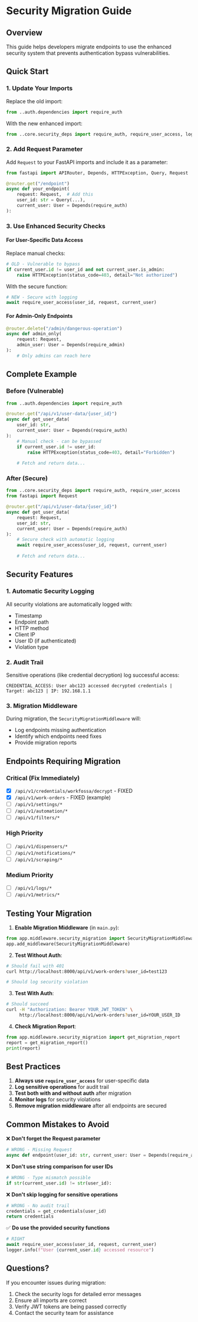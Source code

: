 # Security Migration Guide

## Overview

This guide helps developers migrate endpoints to use the enhanced security system that prevents authentication bypass vulnerabilities.

## Quick Start

### 1. Update Your Imports

Replace the old import:
```python
from ..auth.dependencies import require_auth
```

With the new enhanced import:
```python
from ..core.security_deps import require_auth, require_user_access, log_security_violation
```

### 2. Add Request Parameter

Add `Request` to your FastAPI imports and include it as a parameter:

```python
from fastapi import APIRouter, Depends, HTTPException, Query, Request

@router.get("/endpoint")
async def your_endpoint(
    request: Request,  # Add this
    user_id: str = Query(...),
    current_user: User = Depends(require_auth)
):
```

### 3. Use Enhanced Security Checks

#### For User-Specific Data Access

Replace manual checks:
```python
# OLD - Vulnerable to bypass
if current_user.id != user_id and not current_user.is_admin:
    raise HTTPException(status_code=403, detail="Not authorized")
```

With the secure function:
```python
# NEW - Secure with logging
await require_user_access(user_id, request, current_user)
```

#### For Admin-Only Endpoints

```python
@router.delete("/admin/dangerous-operation")
async def admin_only(
    request: Request,
    admin_user: User = Depends(require_admin)
):
    # Only admins can reach here
```

## Complete Example

### Before (Vulnerable)

```python
from ..auth.dependencies import require_auth

@router.get("/api/v1/user-data/{user_id}")
async def get_user_data(
    user_id: str,
    current_user: User = Depends(require_auth)
):
    # Manual check - can be bypassed
    if current_user.id != user_id:
        raise HTTPException(status_code=403, detail="Forbidden")
    
    # Fetch and return data...
```

### After (Secure)

```python
from ..core.security_deps import require_auth, require_user_access
from fastapi import Request

@router.get("/api/v1/user-data/{user_id}")
async def get_user_data(
    request: Request,
    user_id: str,
    current_user: User = Depends(require_auth)
):
    # Secure check with automatic logging
    await require_user_access(user_id, request, current_user)
    
    # Fetch and return data...
```

## Security Features

### 1. Automatic Security Logging

All security violations are automatically logged with:
- Timestamp
- Endpoint path
- HTTP method
- Client IP
- User ID (if authenticated)
- Violation type

### 2. Audit Trail

Sensitive operations (like credential decryption) log successful access:
```
CREDENTIAL_ACCESS: User abc123 accessed decrypted credentials | Target: abc123 | IP: 192.168.1.1
```

### 3. Migration Middleware

During migration, the `SecurityMigrationMiddleware` will:
- Log endpoints missing authentication
- Identify which endpoints need fixes
- Provide migration reports

## Endpoints Requiring Migration

### Critical (Fix Immediately)
- [x] `/api/v1/credentials/workfossa/decrypt` - FIXED
- [x] `/api/v1/work-orders` - FIXED (example)
- [ ] `/api/v1/settings/*`
- [ ] `/api/v1/automation/*`
- [ ] `/api/v1/filters/*`

### High Priority
- [ ] `/api/v1/dispensers/*`
- [ ] `/api/v1/notifications/*`
- [ ] `/api/v1/scraping/*`

### Medium Priority
- [ ] `/api/v1/logs/*`
- [ ] `/api/v1/metrics/*`

## Testing Your Migration

1. **Enable Migration Middleware** (in `main.py`):
```python
from app.middleware.security_migration import SecurityMigrationMiddleware
app.add_middleware(SecurityMigrationMiddleware)
```

2. **Test Without Auth**:
```bash
# Should fail with 401
curl http://localhost:8000/api/v1/work-orders?user_id=test123

# Should log security violation
```

3. **Test With Auth**:
```bash
# Should succeed
curl -H "Authorization: Bearer YOUR_JWT_TOKEN" \
     http://localhost:8000/api/v1/work-orders?user_id=YOUR_USER_ID
```

4. **Check Migration Report**:
```python
from app.middleware.security_migration import get_migration_report
report = get_migration_report()
print(report)
```

## Best Practices

1. **Always use `require_user_access`** for user-specific data
2. **Log sensitive operations** for audit trail
3. **Test both with and without auth** after migration
4. **Monitor logs** for security violations
5. **Remove migration middleware** after all endpoints are secured

## Common Mistakes to Avoid

❌ **Don't forget the Request parameter**
```python
# WRONG - Missing Request
async def endpoint(user_id: str, current_user: User = Depends(require_auth)):
```

❌ **Don't use string comparison for user IDs**
```python
# WRONG - Type mismatch possible
if str(current_user.id) != str(user_id):
```

❌ **Don't skip logging for sensitive operations**
```python
# WRONG - No audit trail
credentials = get_credentials(user_id)
return credentials
```

✅ **Do use the provided security functions**
```python
# RIGHT
await require_user_access(user_id, request, current_user)
logger.info(f"User {current_user.id} accessed resource")
```

## Questions?

If you encounter issues during migration:
1. Check the security logs for detailed error messages
2. Ensure all imports are correct
3. Verify JWT tokens are being passed correctly
4. Contact the security team for assistance